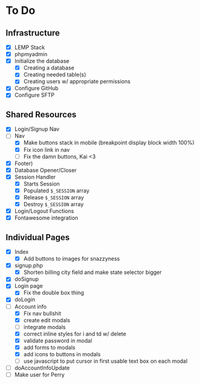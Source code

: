 # To Do

## Infrastructure
- [x] LEMP Stack
- [x] phpmyadmin
- [x] Initialize the database
	- [x] Creating a database
	- [x] Creating needed table(s)
	- [x] Creating users w/ appropriate permissions
- [x] Configure GitHub
- [x] Configure SFTP

## Shared Resources
- [x] Login/Signup Nav
- [ ] Nav
	- [x] Make buttons stack in mobile (breakpoint display block width 100%)
	- [x] Fix icon link in nav
	- [ ] Fix the damn buttons, Kai <3
- [x] Footer)
- [x] Database Opener/Closer
- [x] Session Handler
	- [x] Starts Session
	- [x] Populated `$_SESSION` array
	- [x] Release `$_SESSION` array
	- [x] Destroy `$_SESSION` array
- [x] Login/Logout Functions
- [x] Fontawesome integration

## Individual Pages
- [x] Index
	- [x] Add buttons to images for snazzyness
- [x] signup.php
	- [x] Shorten billing city field and make state selector bigger
- [x] doSignup
- [x] Login page
    - [x] Fix the double box thing
- [x] doLogin
- [ ] Account info
	- [x] Fix nav bullshit
	- [x] create edit modals
	- [ ] integrate modals
	- [x] correct inline styles for i and td w/ delete
	- [x] validate password in modal
	- [x] add forms to modals
	- [x] add icons to buttons in modals
	- [ ] use javascript to put cursor in first usable text box on each modal
- [ ] doAccountInfoUpdate
- [ ] Make user for Perry